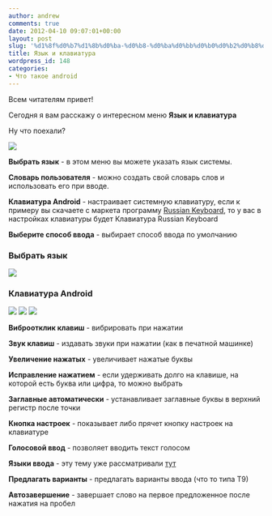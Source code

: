 ```yaml
---
author: andrew
comments: true
date: 2012-04-10 09:07:01+00:00
layout: post
slug: '%d1%8f%d0%b7%d1%8b%d0%ba-%d0%b8-%d0%ba%d0%bb%d0%b0%d0%b2%d0%b8%d0%b0%d1%82%d1%83%d1%80%d0%b0'
title: Язык и клавиатура
wordpress_id: 148
categories:
- Что такое android
---
```


Всем читателям привет!





Сегодня я вам расскажу о интересном меню **Язык и клавиатура**





Ну что поехали?


<!-- more -->


![](http://android-helper.com.ua/images/uploads/2012/04/device-2012-04-10-114952-200x300.png)




**Выбрать язык** - в этом меню вы можете указать язык системы.





**Словарь пользователя** - можно создать свой словарь слов и использовать его при вводе.





**Клавиатура Android** - настраивает системную клавиатуру, если к примеру вы скачаете с маркета программу [Russian Keyboard](https://play.google.com/store/apps/details?id=ru.androidteam.rukeyboard&feature=search_result#?t=W251bGwsMSwxLDEsInJ1LmFuZHJvaWR0ZWFtLnJ1a2V5Ym9hcmQiXQ..), то у вас в настройках клавиатуры будет Клавиатура Russian Keyboard





**Выберите способ ввода** - выбирает способ ввода по умолчанию





### Выбрать язык





![](http://android-helper.com.ua/images/uploads/2012/04/device-2012-04-10-115547-200x300.png)




### Клавиатура Android

![](http://android-helper.com.ua/images/uploads/2012/04/device-2012-04-10-115706.png)
![](http://android-helper.com.ua/images/uploads/2012/04/device-2012-04-10-115657-200x300.png)
![](http://android-helper.com.ua/images/uploads/2012/04/device-2012-04-10-115706-200x300.png)









**Виброотклик клавиш** - вибрировать при нажатии





**Звук клавиш** - издавать звуки при нажатии (как в печатной машинке)





**Увеличение нажатых** - увеличивает нажатые буквы





**Исправление нажатием** - если удерживать долго на клавише, на которой есть буква или цифра, то можно выбрать





**Заглавные автоматически** - устанавливает заглавные буквы в верхний регистр после точки





**Кнопка настроек** - показывает либо прячет кнопку настроек на клавиатуре





**Голосовой ввод** - позволяет вводить текст голосом





**Языки ввода** - эту тему уже рассматривали [тут](http://android-helper.com.ua/?page_id=115)





**Предлагать варианты** - предлагать варианты ввода (что то типа Т9)





**Автозавершение** - завершает слово на первое предложенное после нажатия на пробел
